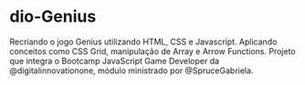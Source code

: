 # dio-Genius
 Recriando o jogo Genius utilizando HTML, CSS e Javascript. Aplicando conceitos como CSS Grid, manipulação de Array e Arrow Functions.
 Projeto que integra o Bootcamp JavaScript Game Developer da @digitalinnovationone, módulo ministrado por @SpruceGabriela.
